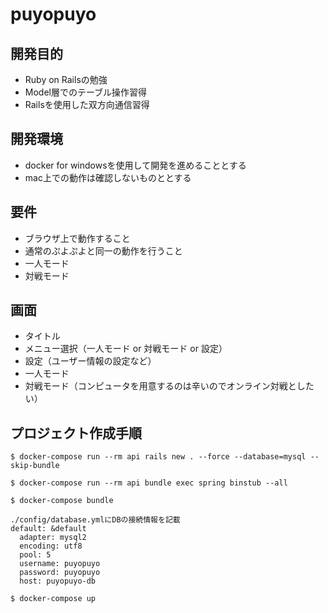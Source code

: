 # puyopuyo

## 開発目的
* Ruby on Railsの勉強
* Model層でのテーブル操作習得
* Railsを使用した双方向通信習得

## 開発環境
* docker for windowsを使用して開発を進めることとする
* mac上での動作は確認しないものととする

## 要件
* ブラウザ上で動作すること
* 通常のぷよぷよと同一の動作を行うこと
* 一人モード
* 対戦モード

## 画面
* タイトル
* メニュー選択（一人モード or 対戦モード or 設定）
* 設定（ユーザー情報の設定など）
* 一人モード
* 対戦モード（コンピュータを用意するのは辛いのでオンライン対戦としたい）


## プロジェクト作成手順
~~~
$ docker-compose run --rm api rails new . --force --database=mysql --skip-bundle

$ docker-compose run --rm api bundle exec spring binstub --all

$ docker-compose bundle

./config/database.ymlにDBの接続情報を記載
default: &default
  adapter: mysql2
  encoding: utf8
  pool: 5
  username: puyopuyo
  password: puyopuyo
  host: puyopuyo-db

$ docker-compose up
~~~
